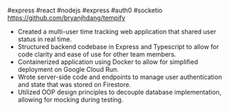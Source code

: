 #express #react #nodejs #express #auth0 #socketio
https://github.com/bryanjhdang/tempify
- Created a multi-user time tracking web application that shared user status in real time.
- Structured backend codebase in Express and Typescript to allow for code clarity and ease of use for other team members.
- Containerized application using Docker to allow for simplified deployment on Google Cloud Run. 
- Wrote server-side code and endpoints to manage user authentication and state that was stored on Firestore.
- Utilized OOP design principles to decouple database implementation, allowing for mocking during testing.